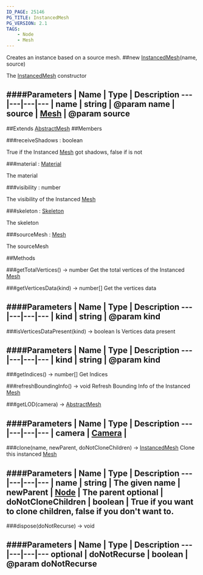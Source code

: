 ```yaml
---
ID_PAGE: 25146
PG_TITLE: InstancedMesh
PG_VERSION: 2.1
TAGS:
    - Node
    - Mesh
---
```


Creates an instance based on a source mesh.
##new [InstancedMesh](/classes/InstancedMesh)(name, source)




The [InstancedMesh](/classes/InstancedMesh) constructor






####Parameters
 | Name | Type | Description
---|---|---|---
 | name | string | @param name
 | source | [Mesh](/classes/Mesh) | @param source
---

##Extends
 [AbstractMesh](/classes/AbstractMesh)
##Members

###receiveShadows : boolean





True if the Instanced [Mesh](/classes/Mesh) got shadows, false if is not




###material : [Material](/classes/Material)





The material




###visibility : number





The visibility of the Instanced [Mesh](/classes/Mesh)




###skeleton : [Skeleton](/classes/Skeleton)





The skeleton




###sourceMesh : [Mesh](/classes/Mesh)





The sourceMesh















##Methods

###getTotalVertices() &rarr; number
Get the total vertices of the Instanced [Mesh](/classes/Mesh)








###getVerticesData(kind) &rarr; number[]
Get the vertices data







####Parameters
 | Name | Type | Description
---|---|---|---
 | kind | string | @param kind
---

###isVerticesDataPresent(kind) &rarr; boolean
Is Vertices data present







####Parameters
 | Name | Type | Description
---|---|---|---
 | kind | string | @param kind
---

###getIndices() &rarr; number[]
Get Indices








###refreshBoundingInfo() &rarr; void
Refresh Bounding Info of the Instanced [Mesh](/classes/Mesh)








###getLOD(camera) &rarr; [AbstractMesh](/classes/AbstractMesh)





####Parameters
 | Name | Type | Description
---|---|---|---
 | camera | [Camera](/classes/Camera) | 
---

###clone(name, newParent, doNotCloneChildren) &rarr; [InstancedMesh](/classes/InstancedMesh)
Clone this instanced [Mesh](/classes/Mesh)







####Parameters
 | Name | Type | Description
---|---|---|---
 | name | string | The given name
 | newParent | [Node](/classes/Node) | The parent
optional | doNotCloneChildren | boolean | True if you want to clone children, false if you don't want to.
---

###dispose(doNotRecurse) &rarr; void

####Parameters
 | Name | Type | Description
---|---|---|---
optional | doNotRecurse | boolean | @param doNotRecurse
---
